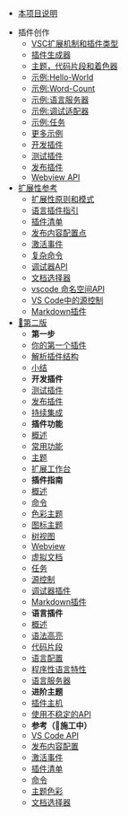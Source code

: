 * [本项目说明](/)
<!-- * 快速入门 -->
* 插件创作
    * [VSC扩展机制和插件类型](extension-authoring/overview)
    * [插件生成器](extension-authoring/extension-generator)
    * [主题，代码片段和着色器](extension-authoring/themes-snippets-colorizers)
    * [示例:Hello-World](extension-authoring/example-hello-world)
    * [示例:Word-Count](extension-authoring/example-word-count)
    * [示例:语言服务器](extension-authoring/example-language-server)
    * [示例:调试适配器](extension-authoring/example-debug-adapter)
    * [示例:任务](extension-authoring/example-tasks)
    * [更多示例](extension-authoring/samples)
    * [开发插件](extension-authoring/developing-extensions)
    * [测试插件](extension-authoring/testing-extensions)
    * [发布插件](extension-authoring/publish-extension)
    * [Webview API](extension-authoring/webview-api)
* [扩展性参考](extensibility-reference/overview)
    * [扩展性原则和模式](extensibility-reference/principles-patterns)
    * [语言插件指引](extensibility-reference/language-extension-guidelines)
    * [插件清单](extensibility-reference/extension-manifest)
    * [发布内容配置点](extensibility-reference/contribution-points)
    * [激活事件](extensibility-reference/activation-events)
    * [复杂命令](extensibility-reference/vscode-api-commands)
    * [调试器API](extensibility-reference/api-debugging)
    * [文档选择器](extensibility-reference/document-selectors)
    * [vscode 命名空间API](extensibility-reference/vscode-api)
    * [VS Code中的源控制](extensibility-reference/api-scm)
    * [Markdown插件](extensibility-reference/api-markdown)
* [🚸第二版](/api/readme)
    * **第一步**
    * [你的第一个插件](/get-started/your-first-extension.md)
    * [解析插件结构](/get-started/extension-anatomy.md)
    * [小结](/get-started/wrapping-up.md)
    * **开发插件**
    * [测试插件](/working-with-extensions/testing-extension.md)
    * [发布插件](/working-with-extensions/publish-extension.md)
    * [持续集成](/working-with-extensions/continuous-integration.md)
    * **插件功能**
    * [概述](/extension-capabilities/readme.md)
    * [常用功能](/extension-capabilities/common-capabilities.md)
    * [主题](/extension-capabilities/theming.md)
    * [扩展工作台](/extension-capabilities/extending-workbench.md)
    * **插件指南**
    * [概述](/extension-guides/readme.md)
    * [命令](/extension-guides/command.md)
    * [色彩主题](/extension-guides/color-theme.md)
    * [图标主题](/extension-guides/icon-theme.md)
    * [树视图](/extension-guides/tree-view.md)
    * [Webview](/extension-guides/webview.md)
    * [虚拟文档](/extension-guides/virtual-documents.md)
    * [任务](/extension-guides/task-provider.md)
    * [源控制](/extension-guides/scm-provider.md)
    * [调试器插件](/extension-guides/debugger-extension.md)
    * [Markdown插件](/extension-guides/markdown-extension.md)
    * **语言插件**
    * [概述](/language-extensions/)
    * [语法高亮](/language-extensions/syntax-highlight-guide.md)
    * [代码片段](/language-extensions/snippet-guide.md)
    * [语言配置](/language-extensions/language-configuration-guide.md)
    * [程序性语言特性](/language-extensions/programmatic-language-features.md)
    * [语言服务器](/language-extensions/language-server-extension-guide.md)
    * **进阶主题**
    * [插件主机](/advanced-topics/extension-host.md)
    * [使用不稳定的API](/advanced-topics/using-proposed-api.md)
    * ️️**参考（🚧施工中）**
    * [VS Code API](/references/vscode-api.md)
    * [发布内容配置](/references/contribution-points.md)
    * [激活事件](/references/activation-events.md)
    * [插件清单](/references/extension-manifest.md)
    * [命令](/references/commands.md)
    * [主题色彩](/references/theme-color.md)
    * [文档选择器](/references/document-selector.md)